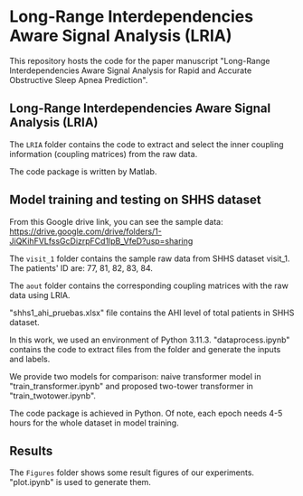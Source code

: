 # Long-Range Interdependencies Aware Signal Analysis (LRIA)

This repository hosts the code for the paper manuscript "Long-Range Interdependencies Aware Signal Analysis for Rapid and Accurate Obstructive Sleep Apnea Prediction".

## Long-Range Interdependencies Aware Signal Analysis (LRIA)

The `LRIA` folder contains the code to extract and select the inner coupling information (coupling matrices) from the raw data.

The code package is written by Matlab.

## Model training and testing on SHHS dataset

From this Google drive link, you can see the sample data: https://drive.google.com/drive/folders/1-JiQKihFVLfssGcDizrpFCd1lpB_VfeD?usp=sharing

The `visit_1` folder contains the sample raw data from SHHS dataset visit_1. The patients' ID are: 77, 81, 82, 83, 84.

The `aout` folder contains the corresponding coupling matrices with the raw data using LRIA.

"shhs1_ahi_pruebas.xlsx" file contains the AHI level of total patients in SHHS dataset.

In this work, we used an environment of Python 3.11.3. "dataprocess.ipynb" contains the code to extract files from the folder and generate the inputs and labels.

We provide two models for comparison: naive transformer model in "train_transformer.ipynb" and proposed two-tower transformer in "train_twotower.ipynb". 

The code package is achieved in Python. Of note, each epoch needs 4-5 hours for the whole dataset in model training.

## Results

The `Figures` folder shows some result figures of our experiments. "plot.ipynb" is used to generate them.
